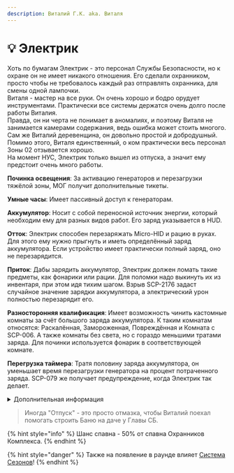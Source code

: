 ```yaml
---
description: Виталий Г.К. aka. Виталя
---
```


# 💡 Электрик

Хоть по бумагам Электрик - это персонал Службы Безопасности, но к охране он не имеет никакого отношения. Его сделали охранником, просто чтобы не требовалось каждый раз отправлять охранника, для смены одной лампочки.\
Виталя - мастер на все руки. Он очень хорошо и бодро орудует инструментами. Практически все системы держатся очень долго после работы Виталия.\
Правда, он ни черта не понимает в аномалиях, и поэтому Виталя не занимается камерами содержания, ведь ошибка может стоить многого. Сам же Виталий деревенщина, он довольно простой и добродушный. Помимо этого, Виталя единственный, о ком практически весь персонал Зоны 02 отзывается хорошо.\
На момент НУС, Электрик только вышел из отпуска, а значит ему предстоит очень много работы.

**Починка освещения**: За активацию генераторов и перезагрузки тяжёлой зоны, МОГ получит дополнительные тикеты.

**Умные часы**: Имеет пассивный доступ к генераторам.

**Аккумулятор**: Носит с собой переносной источник энергии, который необходим ему для разных видов работ. Его заряд указывается в HUD.

**Отток**: Электрик способен перезаряжать Micro-HID и рацию в руках. Для этого ему нужно прыгнуть и иметь определённый заряд аккумулятора. Если устройство имеет практически полный заряд, оно не перезарядится.

**Приток**: Дабы зарядить аккумулятор, Электрик должен ломать такие предметы, как фонарики или рации. Для поломки надо выкинуть их из инвентаря, при этом идя тихим шагом. Взрыв SCP-2176 задаст случайное значение зарядки аккумулятора, а электрический урон полностью перезарядит его.

**Разносторонняя квалификация**: Имеет возможность чинить кастомные комнаты за счёт большого заряда аккумулятора. К таким комнатам относятся: Раскалённая, Замороженная, Повреждённая и Комната с SCP-006. А также комнаты без света, но с гораздо меньшими тратами заряда. Для починки используется фонарик в соответствующей комнате.

**Перегрузка таймера**: Тратя половину заряда аккумулятора, он уменьшает время перезагрузки генератора на процент потраченного заряда. SCP-079 же получает предупреждение, когда Электрик так делает.

<details>

<summary>Дополнительная информация</summary>

* **Класс**: Охранник Комплекса
* **Оружие**: Отсутствует
* **Уровень доступа**: Карта Охранника и Генераторы
* **Броня**: Лёгкая броня
* **Особое снаряжение**: Отсутствует

</details>

> Иногда "Отпуск" - это просто отмазка, чтобы Виталий поехал помогать строить Баню на даче у Главы СБ.

{% hint style="info" %}
Шанс спавна - 50% от спавна Охранников Комплекса.
{% endhint %}

{% hint style="danger" %}
Также на появление в раунде влияет [Система Сезонов](../../server-systems/seasons-system/)!
{% endhint %}
